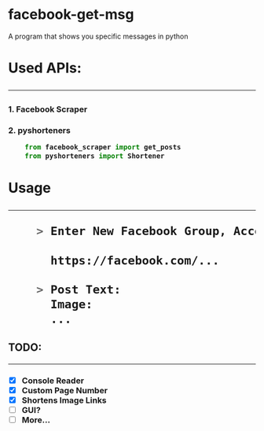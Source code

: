 # facebook-get-msg
A program that shows you specific messages in python

<h1> Used APIs:
<hr>

<h3> 1. Facebook Scraper
<h3> 2. pyshorteners

```python
    from facebook_scraper import get_posts
    from pyshorteners import Shortener
```
<h1> Usage
<hr>

```bash
    > Enter New Facebook Group, Account, Page
    
      https://facebook.com/...
    
    > Post Text: 
      Image: 
      ...
```


<h2> TODO:
<hr>

<h3>

- [x] Console Reader
- [x] Custom Page Number
- [x] Shortens Image Links
- [ ] GUI?
- [ ] More...

